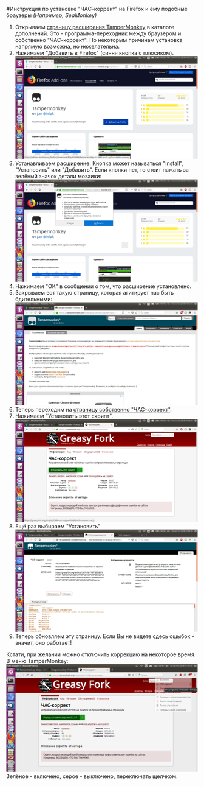 #Инструкция по установке "ЧАС-коррект" на Firefox и ему подобные браузеры
*(Например, SeaMonkey)*

1. Открываем [страницу расширения TamperMonkey](https://addons.mozilla.org/ru/firefox/addon/tampermonkey/) в каталоге дополнений.
Это - программа-переходник между браузером и собственно "ЧАС-коррект". По некоторым причинам установка напрямую возможна, но нежелательна.
2. Нажимаем "Добавить в Firefox" (синня кнопка с плюсиком).
![screenshot](firefox1.png)
3. Устанавливаем расширение. Кнопка может называться "Install", "Установить" или "Добавить". Если кнопки нет, то стоит нажать за зелёный значок детали мозаики:
![screenshot](firefox2.png)
4. Нажимаем "ОК" в сообщении о том, что расширение установлено.
5. Закрываем вот такую страницу, которая агитирует нас быть бдительными:
![screenshot](firefox3.png)
6. Теперь переходим на [страницу собственно "ЧАС-коррект"](https://greasyfork.org/ru/scripts/12690-ЧАС-коррект/).
7. Нажимаем "Установить этот скрипт".
![screenshot](firefox4.png)
8. Ещё раз выбираем "Установить"
![screenshot](firefox5.png)
9. Теперь обновляем эту страницу. Если Вы не видете сдесь ошыбок - значит, оно работает!

Кстати, при желании можно отключить коррекцию на некоторое время. В меню TamperMonkey:
![screenshot](firefox6.png)
Зелёное - включено, серое - выключено, переключать щелчком.
